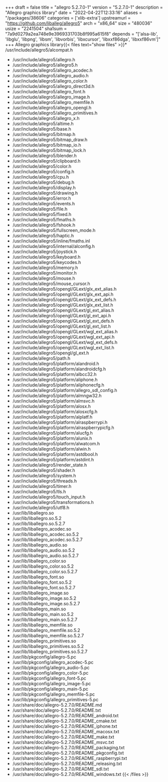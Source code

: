 +++
draft = false
title = "allegro 5.2.7.0-1"
version = "5.2.7.0-1"
description = "Allegro graphics library"
date = "2022-04-22T12:33:16"
aliases = "/packages/38606"
categories = ['xlib-extra']
upstreamurl = "https://github.com/liballeg/allegro5"
arch = "x86_64"
size = "480036"
usize = "2241504"
sha1sum = "7a9d0279a2ea748e9e3969331703b8f995a615f8"
depends = "['alsa-lib', 'libglu', 'libpng', 'libsm', 'libvorbis', 'libxcursor', 'libxxf86dga', 'libxxf86vm']"
+++
Allegro graphics library{{< files text="show files" >}}* /usr/include/allegro5/alcompat.h
* /usr/include/allegro5/allegro.h
* /usr/include/allegro5/allegro5.h
* /usr/include/allegro5/allegro_acodec.h
* /usr/include/allegro5/allegro_audio.h
* /usr/include/allegro5/allegro_color.h
* /usr/include/allegro5/allegro_direct3d.h
* /usr/include/allegro5/allegro_font.h
* /usr/include/allegro5/allegro_image.h
* /usr/include/allegro5/allegro_memfile.h
* /usr/include/allegro5/allegro_opengl.h
* /usr/include/allegro5/allegro_primitives.h
* /usr/include/allegro5/allegro_x.h
* /usr/include/allegro5/altime.h
* /usr/include/allegro5/base.h
* /usr/include/allegro5/bitmap.h
* /usr/include/allegro5/bitmap_draw.h
* /usr/include/allegro5/bitmap_io.h
* /usr/include/allegro5/bitmap_lock.h
* /usr/include/allegro5/blender.h
* /usr/include/allegro5/clipboard.h
* /usr/include/allegro5/color.h
* /usr/include/allegro5/config.h
* /usr/include/allegro5/cpu.h
* /usr/include/allegro5/debug.h
* /usr/include/allegro5/display.h
* /usr/include/allegro5/drawing.h
* /usr/include/allegro5/error.h
* /usr/include/allegro5/events.h
* /usr/include/allegro5/file.h
* /usr/include/allegro5/fixed.h
* /usr/include/allegro5/fmaths.h
* /usr/include/allegro5/fshook.h
* /usr/include/allegro5/fullscreen_mode.h
* /usr/include/allegro5/haptic.h
* /usr/include/allegro5/inline/fmaths.inl
* /usr/include/allegro5/internal/alconfig.h
* /usr/include/allegro5/joystick.h
* /usr/include/allegro5/keyboard.h
* /usr/include/allegro5/keycodes.h
* /usr/include/allegro5/memory.h
* /usr/include/allegro5/monitor.h
* /usr/include/allegro5/mouse.h
* /usr/include/allegro5/mouse_cursor.h
* /usr/include/allegro5/opengl/GLext/glx_ext_alias.h
* /usr/include/allegro5/opengl/GLext/glx_ext_api.h
* /usr/include/allegro5/opengl/GLext/glx_ext_defs.h
* /usr/include/allegro5/opengl/GLext/glx_ext_list.h
* /usr/include/allegro5/opengl/GLext/gl_ext_alias.h
* /usr/include/allegro5/opengl/GLext/gl_ext_api.h
* /usr/include/allegro5/opengl/GLext/gl_ext_defs.h
* /usr/include/allegro5/opengl/GLext/gl_ext_list.h
* /usr/include/allegro5/opengl/GLext/wgl_ext_alias.h
* /usr/include/allegro5/opengl/GLext/wgl_ext_api.h
* /usr/include/allegro5/opengl/GLext/wgl_ext_defs.h
* /usr/include/allegro5/opengl/GLext/wgl_ext_list.h
* /usr/include/allegro5/opengl/gl_ext.h
* /usr/include/allegro5/path.h
* /usr/include/allegro5/platform/alandroid.h
* /usr/include/allegro5/platform/alandroidcfg.h
* /usr/include/allegro5/platform/albcc32.h
* /usr/include/allegro5/platform/aliphone.h
* /usr/include/allegro5/platform/aliphonecfg.h
* /usr/include/allegro5/platform/allegro_sdl_config.h
* /usr/include/allegro5/platform/almngw32.h
* /usr/include/allegro5/platform/almsvc.h
* /usr/include/allegro5/platform/alosx.h
* /usr/include/allegro5/platform/alosxcfg.h
* /usr/include/allegro5/platform/alplatf.h
* /usr/include/allegro5/platform/alraspberrypi.h
* /usr/include/allegro5/platform/alraspberrypicfg.h
* /usr/include/allegro5/platform/alucfg.h
* /usr/include/allegro5/platform/alunix.h
* /usr/include/allegro5/platform/alwatcom.h
* /usr/include/allegro5/platform/alwin.h
* /usr/include/allegro5/platform/astdbool.h
* /usr/include/allegro5/platform/astdint.h
* /usr/include/allegro5/render_state.h
* /usr/include/allegro5/shader.h
* /usr/include/allegro5/system.h
* /usr/include/allegro5/threads.h
* /usr/include/allegro5/timer.h
* /usr/include/allegro5/tls.h
* /usr/include/allegro5/touch_input.h
* /usr/include/allegro5/transformations.h
* /usr/include/allegro5/utf8.h
* /usr/lib/liballegro.so
* /usr/lib/liballegro.so.5.2
* /usr/lib/liballegro.so.5.2.7
* /usr/lib/liballegro_acodec.so
* /usr/lib/liballegro_acodec.so.5.2
* /usr/lib/liballegro_acodec.so.5.2.7
* /usr/lib/liballegro_audio.so
* /usr/lib/liballegro_audio.so.5.2
* /usr/lib/liballegro_audio.so.5.2.7
* /usr/lib/liballegro_color.so
* /usr/lib/liballegro_color.so.5.2
* /usr/lib/liballegro_color.so.5.2.7
* /usr/lib/liballegro_font.so
* /usr/lib/liballegro_font.so.5.2
* /usr/lib/liballegro_font.so.5.2.7
* /usr/lib/liballegro_image.so
* /usr/lib/liballegro_image.so.5.2
* /usr/lib/liballegro_image.so.5.2.7
* /usr/lib/liballegro_main.so
* /usr/lib/liballegro_main.so.5.2
* /usr/lib/liballegro_main.so.5.2.7
* /usr/lib/liballegro_memfile.so
* /usr/lib/liballegro_memfile.so.5.2
* /usr/lib/liballegro_memfile.so.5.2.7
* /usr/lib/liballegro_primitives.so
* /usr/lib/liballegro_primitives.so.5.2
* /usr/lib/liballegro_primitives.so.5.2.7
* /usr/lib/pkgconfig/allegro-5.pc
* /usr/lib/pkgconfig/allegro_acodec-5.pc
* /usr/lib/pkgconfig/allegro_audio-5.pc
* /usr/lib/pkgconfig/allegro_color-5.pc
* /usr/lib/pkgconfig/allegro_font-5.pc
* /usr/lib/pkgconfig/allegro_image-5.pc
* /usr/lib/pkgconfig/allegro_main-5.pc
* /usr/lib/pkgconfig/allegro_memfile-5.pc
* /usr/lib/pkgconfig/allegro_primitives-5.pc
* /usr/share/doc/allegro-5.2.7.0/README.md
* /usr/share/doc/allegro-5.2.7.0/README.txt
* /usr/share/doc/allegro-5.2.7.0/README_android.txt
* /usr/share/doc/allegro-5.2.7.0/README_cmake.txt
* /usr/share/doc/allegro-5.2.7.0/README_iphone.txt
* /usr/share/doc/allegro-5.2.7.0/README_macosx.txt
* /usr/share/doc/allegro-5.2.7.0/README_make.txt
* /usr/share/doc/allegro-5.2.7.0/README_msvc.txt
* /usr/share/doc/allegro-5.2.7.0/README_packaging.txt
* /usr/share/doc/allegro-5.2.7.0/README_pkgconfig.txt
* /usr/share/doc/allegro-5.2.7.0/README_raspberrypi.txt
* /usr/share/doc/allegro-5.2.7.0/README_releasing.txt
* /usr/share/doc/allegro-5.2.7.0/README_sdl.txt
* /usr/share/doc/allegro-5.2.7.0/README_windows.txt
{{< /files >}}